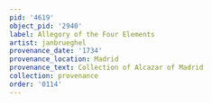```yaml
---
pid: '4619'
object_pid: '2940'
label: Allegory of the Four Elements
artist: janbrueghel
provenance_date: '1734'
provenance_location: Madrid
provenance_text: Collection of Alcazar of Madrid
collection: provenance
order: '0114'
---
```

